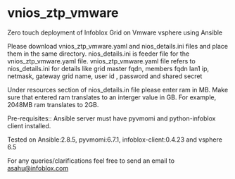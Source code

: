 # vnios_ztp_vmware
Zero touch deployment of Infoblox Grid on Vmware vsphere using Ansible

Please download vnios_ztp_vmware.yaml and nios_details.ini files and place them in the same directory. 
nios_details.ini is feeder file for the vnios_ztp_vmware.yaml file. vnios_ztp_vmware.yaml file refers to nios_details.ini for details like grid master fqdn, members fqdn lan1 ip, netmask, gateway grid name, user id , password and shared secret

Under resources section of nios_details.in file please enter ram in MB. Make sure that entered ram translates to an interger value in GB. For example, 2048MB ram translates to 2GB.

Pre-requisites:: 
Ansible server must have pyvmomi and python-infoblox client installed. 

Tested on Ansible:2.8.5, pyvmomi:6.7.1, infoblox-client:0.4.23 and vsphere 6.5

For any queries/clarifications feel free to send an email to asahu@infoblox.com
